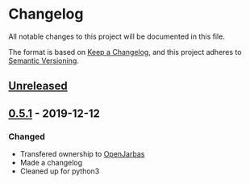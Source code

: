# Changelog

All notable changes to this project will be documented in this file.

The format is based on [Keep a Changelog](https://keepachangelog.com/en/1.0.0/),
and this project adheres to [Semantic Versioning](https://semver.org/spec/v2.0.0.html).

## [Unreleased]

## [0.5.1]  - 2019-12-12

### Changed

- Transfered ownership to [OpenJarbas](https://github.com/OpenJarbas)
- Made a changelog
- Cleaned up for python3


[unreleased]: https://github.com/OpenJarbas/PySychonaut/tree/dev
[0.5.1]: https://github.com/OpenJarbas/PySychonaut/tree/0.5.1
